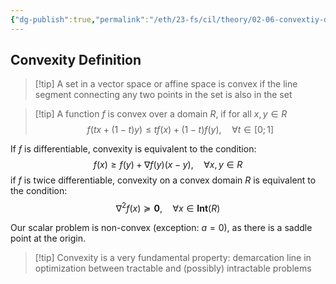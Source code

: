 ```yaml
---
{"dg-publish":true,"permalink":"/eth/23-fs/cil/theory/02-06-convextiy-definition/","tags":["eth/cil/theory"],"created":"","updated":""}
---
```


## Convexity Definition
> [!tip] A set in a vector space or affine space is convex if the line segment connecting any two points in the set is also in the set

>[!tip] A function $f$ is convex over a domain $R$, if for all $x,y \in R$ $$f(tx + (1-t)y) \leq tf(x) + (1-t)f(y), \quad \forall t \in [0;1]$$

If $f$ is differentiable, convexity is equivalent to the condition:
$$f(x) \geq f(y) + \nabla f(y) (x-y), \quad \forall x,y \in R$$
if $f$ is twice differentiable, convexity on a convex domain $R$ is equivalent to the condition:
$$\nabla^2 f(x) \succeq \mathbf{0}, \quad \forall x \in \mathbf{Int}(R)$$

Our scalar problem is non-convex (exception: $a = 0$), as there is a saddle point at the origin.
>[!tip] Convexity is a very fundamental property: demarcation line in optimization between tractable and (possibly) intractable problems